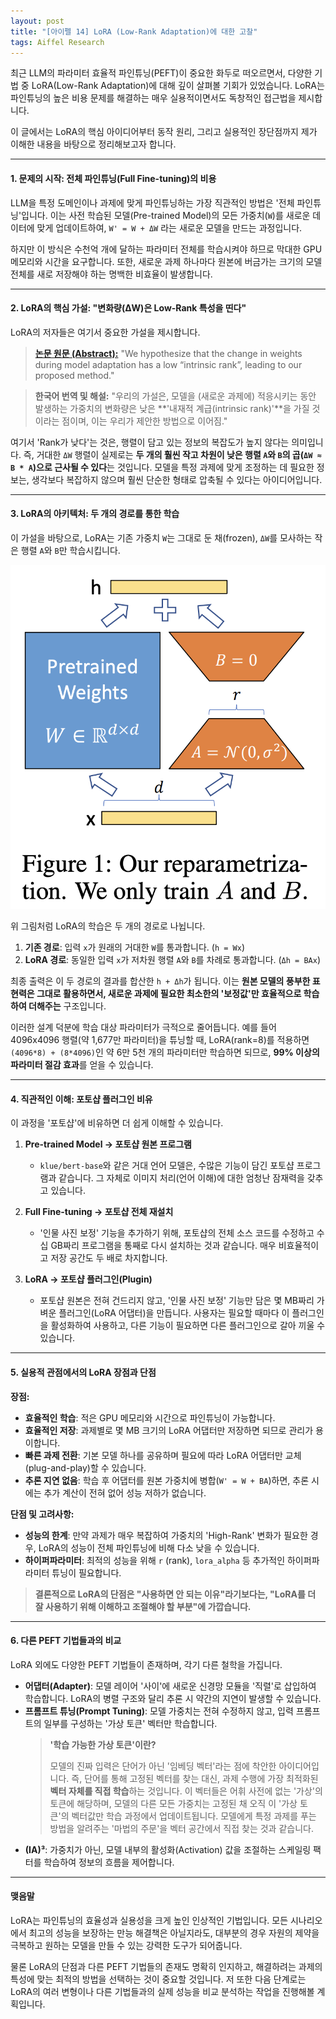 ```yaml
---
layout: post
title: "[아이펠 14] LoRA (Low-Rank Adaptation)에 대한 고찰"
tags: Aiffel Research
---
```



최근 LLM의 파라미터 효율적 파인튜닝(PEFT)이 중요한 화두로 떠오르면서, 다양한 기법 중 LoRA(Low-Rank Adaptation)에 대해 깊이 살펴볼 기회가 있었습니다. LoRA는 파인튜닝의 높은 비용 문제를 해결하는 매우 실용적이면서도 독창적인 접근법을 제시합니다.

이 글에서는 LoRA의 핵심 아이디어부터 동작 원리, 그리고 실용적인 장단점까지 제가 이해한 내용을 바탕으로 정리해보고자 합니다.

---

#### 1. 문제의 시작: 전체 파인튜닝(Full Fine-tuning)의 비용

LLM을 특정 도메인이나 과제에 맞게 파인튜닝하는 가장 직관적인 방법은 '전체 파인튜닝'입니다. 이는 사전 학습된 모델(Pre-trained Model)의 모든 가중치(`W`)를 새로운 데이터에 맞게 업데이트하여, `W' = W + ΔW` 라는 새로운 모델을 만드는 과정입니다.

하지만 이 방식은 수천억 개에 달하는 파라미터 전체를 학습시켜야 하므로 막대한 GPU 메모리와 시간을 요구합니다. 또한, 새로운 과제 하나마다 원본에 버금가는 크기의 모델 전체를 새로 저장해야 하는 명백한 비효율이 발생합니다.

---

#### 2. LoRA의 핵심 가설: "변화량(ΔW)은 Low-Rank 특성을 띤다"

LoRA의 저자들은 여기서 중요한 가설을 제시합니다.

> **[논문 원문 (Abstract):](https://arxiv.org/pdf/2106.09685)**
> "We hypothesize that the change in weights during model adaptation has a low “intrinsic rank”, leading to our proposed method."

> **한국어 번역 및 해설:**
> "우리의 가설은, 모델을 (새로운 과제에) 적응시키는 동안 발생하는 가중치의 변화량은 낮은 **'내재적 계급(intrinsic rank)'**을 가질 것이라는 점이며, 이는 우리가 제안한 방법으로 이어짐."

여기서 'Rank가 낮다'는 것은, 행렬이 담고 있는 정보의 복잡도가 높지 않다는 의미입니다. 즉, 거대한 `ΔW` 행렬이 실제로는 **두 개의 훨씬 작고 차원이 낮은 행렬 `A`와 `B`의 곱(`ΔW ≈ B * A`)으로 근사될 수 있다**는 것입니다. 모델을 특정 과제에 맞게 조정하는 데 필요한 정보는, 생각보다 복잡하지 않으며 훨씬 단순한 형태로 압축될 수 있다는 아이디어입니다.

---

#### 3. LoRA의 아키텍처: 두 개의 경로를 통한 학습

이 가설을 바탕으로, LoRA는 기존 가중치 `W`는 그대로 둔 채(frozen), `ΔW`를 모사하는 작은 행렬 `A`와 `B`만 학습시킵니다.

![lora](/public/assets/lora.png)

위 그림처럼 LoRA의 학습은 두 개의 경로로 나뉩니다.

1.  **기존 경로**: 입력 `x`가 원래의 거대한 `W`를 통과합니다. (`h = Wx`)
2.  **LoRA 경로**: 동일한 입력 `x`가 저차원 행렬 `A`와 `B`를 차례로 통과합니다. (`Δh = BAx`)

최종 출력은 이 두 경로의 결과를 합산한 `h + Δh`가 됩니다. 이는 **원본 모델의 풍부한 표현력은 그대로 활용하면서, 새로운 과제에 필요한 최소한의 '보정값'만 효율적으로 학습하여 더해주는** 구조입니다.

이러한 설계 덕분에 학습 대상 파라미터가 극적으로 줄어듭니다. 예를 들어 4096x4096 행렬(약 1,677만 파라미터)을 튜닝할 때, LoRA(rank=8)를 적용하면 `(4096*8) + (8*4096)`인 약 6만 5천 개의 파라미터만 학습하면 되므로, **99% 이상의 파라미터 절감 효과**를 얻을 수 있습니다.

---

#### 4. 직관적인 이해: 포토샵 플러그인 비유

이 과정을 '포토샵'에 비유하면 더 쉽게 이해할 수 있습니다.

1.  **Pre-trained Model -> 포토샵 원본 프로그램**
    -   `klue/bert-base`와 같은 거대 언어 모델은, 수많은 기능이 담긴 포토샵 프로그램과 같습니다. 그 자체로 이미지 처리(언어 이해)에 대한 엄청난 잠재력을 갖추고 있습니다.

2.  **Full Fine-tuning -> 포토샵 전체 재설치**
    -   '인물 사진 보정' 기능을 추가하기 위해, 포토샵의 전체 소스 코드를 수정하고 수십 GB짜리 프로그램을 통째로 다시 설치하는 것과 같습니다. 매우 비효율적이고 저장 공간도 두 배로 차지합니다.

3.  **LoRA -> 포토샵 플러그인(Plugin)**
    -   포토샵 원본은 전혀 건드리지 않고, '인물 사진 보정' 기능만 담은 몇 MB짜리 가벼운 플러그인(LoRA 어댑터)을 만듭니다. 사용자는 필요할 때마다 이 플러그인을 활성화하여 사용하고, 다른 기능이 필요하면 다른 플러그인으로 갈아 끼울 수 있습니다.

---

#### 5. 실용적 관점에서의 LoRA 장점과 단점

**장점:**

-   **효율적인 학습**: 적은 GPU 메모리와 시간으로 파인튜닝이 가능합니다.
-   **효율적인 저장**: 과제별로 몇 MB 크기의 LoRA 어댑터만 저장하면 되므로 관리가 용이합니다.
-   **빠른 과제 전환**: 기본 모델 하나를 공유하며 필요에 따라 LoRA 어댑터만 교체(plug-and-play)할 수 있습니다.
-   **추론 지연 없음**: 학습 후 어댑터를 원본 가중치에 병합(`W' = W + BA`)하면, 추론 시에는 추가 계산이 전혀 없어 성능 저하가 없습니다.

**단점 및 고려사항:**

-   **성능의 한계**: 만약 과제가 매우 복잡하여 가중치의 'High-Rank' 변화가 필요한 경우, LoRA의 성능이 전체 파인튜닝에 비해 다소 낮을 수 있습니다.
-   **하이퍼파라미터**: 최적의 성능을 위해 `r` (rank), `lora_alpha` 등 추가적인 하이퍼파라미터 튜닝이 필요합니다.

> **결론적으로 LoRA의 단점은 "사용하면 안 되는 이유"라기보다는, "LoRA를 더 잘 사용하기 위해 이해하고 조절해야 할 부분"에 가깝습니다.**

---

#### 6. 다른 PEFT 기법들과의 비교

LoRA 외에도 다양한 PEFT 기법들이 존재하며, 각기 다른 철학을 가집니다.

-   **어댑터(Adapter)**: 모델 레이어 '사이'에 새로운 신경망 모듈을 '직렬'로 삽입하여 학습합니다. LoRA의 병렬 구조와 달리 추론 시 약간의 지연이 발생할 수 있습니다.
-   **프롬프트 튜닝(Prompt Tuning)**: 모델 가중치는 전혀 수정하지 않고, 입력 프롬프트의 일부를 구성하는 '가상 토큰' 벡터만 학습합니다.
    > **'학습 가능한 가상 토큰'이란?**
    > 
    > 모델의 진짜 입력은 단어가 아닌 '임베딩 벡터'라는 점에 착안한 아이디어입니다. 즉, 단어를 통해 고정된 벡터를 찾는 대신, 과제 수행에 가장 최적화된 **벡터 자체를 직접 학습**하는 것입니다. 이 벡터들은 어휘 사전에 없는 '가상'의 토큰에 해당하며, 모델의 다른 모든 가중치는 고정된 채 오직 이 '가상 토큰'의 벡터값만 학습 과정에서 업데이트됩니다. 모델에게 특정 과제를 푸는 방법을 알려주는 '마법의 주문'을 벡터 공간에서 직접 찾는 것과 같습니다.
-   **(IA)³**: 가중치가 아닌, 모델 내부의 활성화(Activation) 값을 조절하는 스케일링 팩터를 학습하여 정보의 흐름을 제어합니다.

---

#### 맺음말

LoRA는 파인튜닝의 효율성과 실용성을 크게 높인 인상적인 기법입니다. 모든 시나리오에서 최고의 성능을 보장하는 만능 해결책은 아닐지라도, 대부분의 경우 자원의 제약을 극복하고 원하는 모델을 만들 수 있는 강력한 도구가 되어줍니다.

물론 LoRA의 단점과 다른 PEFT 기법들의 존재도 명확히 인지하고, 해결하려는 과제의 특성에 맞는 최적의 방법을 선택하는 것이 중요할 것입니다. 저 또한 다음 단계로는 LoRA의 여러 변형이나 다른 기법들과의 실제 성능을 비교 분석하는 작업을 진행해볼 계획입니다.